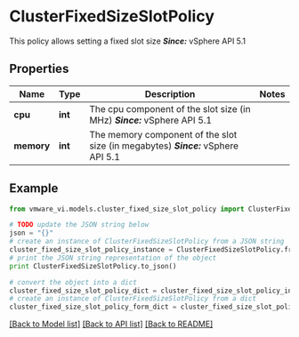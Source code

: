 # ClusterFixedSizeSlotPolicy

This policy allows setting a fixed slot size  ***Since:*** vSphere API 5.1 

## Properties
Name | Type | Description | Notes
------------ | ------------- | ------------- | -------------
**cpu** | **int** | The cpu component of the slot size (in MHz)  ***Since:*** vSphere API 5.1  | 
**memory** | **int** | The memory component of the slot size (in megabytes)  ***Since:*** vSphere API 5.1  | 

## Example

```python
from vmware_vi.models.cluster_fixed_size_slot_policy import ClusterFixedSizeSlotPolicy

# TODO update the JSON string below
json = "{}"
# create an instance of ClusterFixedSizeSlotPolicy from a JSON string
cluster_fixed_size_slot_policy_instance = ClusterFixedSizeSlotPolicy.from_json(json)
# print the JSON string representation of the object
print ClusterFixedSizeSlotPolicy.to_json()

# convert the object into a dict
cluster_fixed_size_slot_policy_dict = cluster_fixed_size_slot_policy_instance.to_dict()
# create an instance of ClusterFixedSizeSlotPolicy from a dict
cluster_fixed_size_slot_policy_form_dict = cluster_fixed_size_slot_policy.from_dict(cluster_fixed_size_slot_policy_dict)
```
[[Back to Model list]](../README.md#documentation-for-models) [[Back to API list]](../README.md#documentation-for-api-endpoints) [[Back to README]](../README.md)


